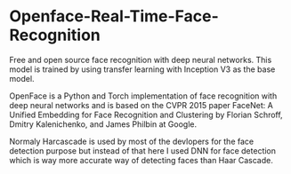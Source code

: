 # Openface-Real-Time-Face-Recognition
Free and open source face recognition with deep neural networks. This model is trained by using transfer learning with Inception V3 as the base model.

OpenFace is a Python and Torch implementation of face recognition with deep neural networks and is based on
the CVPR 2015 paper FaceNet: A Unified Embedding for Face Recognition and Clustering by Florian Schroff, 
Dmitry Kalenichenko, and James Philbin at Google.

Normaly Harcascade is used by most of the devlopers for the face detection purpose but instead of that here I used DNN
for face detection which is way more accurate way of detecting faces than Haar Cascade.
